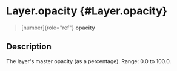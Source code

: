 Layer.opacity {#Layer.opacity}
=============

> [number]{role="ref"} **opacity**

Description
-----------

The layer\'s master opacity (as a percentage). Range: 0.0 to 100.0.
